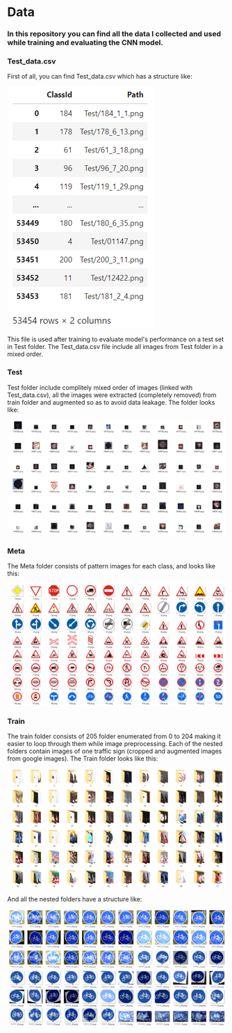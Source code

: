 # Data

### In this repository you can find all the data I collected and used while training and evaluating the CNN model.

### Test_data.csv

First of all, you can find Test_data.csv which has a structure like:

![test_csv](Imgs/test_csv_img.png)

This file is used after training to evaluate model's performance on a test set in Test folder. The Test_data.csv file include all images from Test folder in a mixed order.

### Test

Test folder include complitely mixed order of images (linked with Test_data.csv), all the images were extracted (completely removed) from train folder and augmented so as to avoid data leakage. The folder looks like:

![test](Imgs/test_img.png)

### Meta 

The Meta folder consists of pattern images for each class, and looks like this:

![meta](Imgs/meta_img.png)

### Train

The train folder consists of 205 folder enumerated from 0 to 204 making it easier to loop through them while image preprocessing. Each of the nested folders contain images of one traffic sign (cropped and augmented images from google images).
The Train folder looks like this:

![train](Imgs/train.png)

And all the nested folders have a structure like:

![nested](Imgs/nested.png)